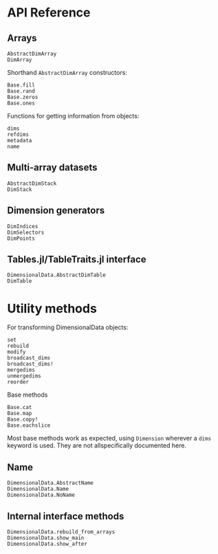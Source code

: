 
# API Reference

## Arrays

```@docs
AbstractDimArray
DimArray
```

Shorthand `AbstractDimArray` constructors:

```@docs
Base.fill
Base.rand
Base.zeros
Base.ones
```

Functions for getting information from objects:

```@docs
dims
refdims
metadata
name
```

## Multi-array datasets

```@docs
AbstractDimStack
DimStack
```

## Dimension generators

```@docs
DimIndices
DimSelectors
DimPoints
```

## Tables.jl/TableTraits.jl interface

```@docs
DimensionalData.AbstractDimTable
DimTable
```

# Utility methods

For transforming DimensionalData objects:

```@docs
set
rebuild
modify
broadcast_dims
broadcast_dims!
mergedims
unmergedims
reorder
```

Base methods

```@docs
Base.cat
Base.map
Base.copy!
Base.eachslice
```

Most base methods work as expected, using `Dimension` wherever a `dims`
keyword is used. They are not allspecifically documented here.

## Name

```@docs
DimensionalData.AbstractName
DimensionalData.Name
DimensionalData.NoName
```

## Internal interface methods

```@docs
DimensionalData.rebuild_from_arrays
DimensionalData.show_main
DimensionalData.show_after
```
